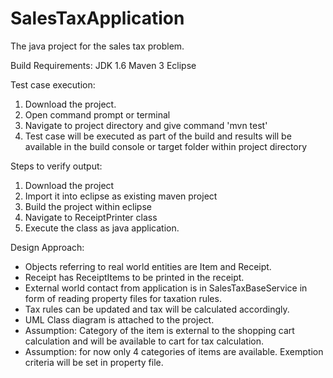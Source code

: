 SalesTaxApplication
===================

The java project for the sales tax problem.

Build Requirements:
JDK 1.6
Maven 3
Eclipse

Test case execution:
1. Download the project.
2. Open command prompt or terminal
3. Navigate to project directory and give command 'mvn test'
4. Test case will be executed as part of the build and results will be available in the build console or target folder within project directory

Steps to verify output:

1. Download the project
2. Import it into eclipse as existing maven project
3. Build the project within eclipse
4. Navigate to ReceiptPrinter class
5. Execute the class as java application.

Design Approach:
* Objects referring to real world entities are Item and Receipt.
* Receipt has ReceiptItems to be printed in the receipt.
* External world contact from application is in SalesTaxBaseService in form of reading property files for taxation rules.
* Tax rules can be updated and tax will be calculated accordingly.
* UML Class diagram is attached to the project.
* Assumption: Category of the item is external to the shopping cart calculation and will be available to cart for tax calculation.
* Assumption: for now only 4 categories of items are available. Exemption criteria will be set in property file.
